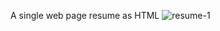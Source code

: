 A single web page resume as  HTML
![resume-1](https://user-images.githubusercontent.com/106137360/221137749-e6a8c0be-4ded-48e0-acef-023e94c3560f.png)
